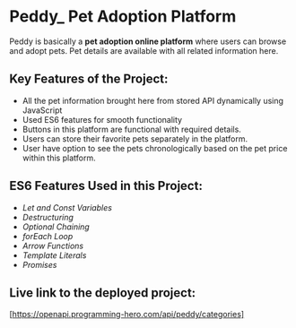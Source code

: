 
# **Peddy_ Pet Adoption Platform**

 Peddy is basically a **pet adoption online platform** where users can browse and adopt pets. Pet details are available with all related information here.

## Key Features of the Project:

 * All the pet information brought here from stored API dynamically using JavaScript
 * Used ES6 features for smooth functionality
 * Buttons in this platform are functional with required details.
 * Users can store their favorite pets separately in the platform.
 * User have option to see the pets chronologically based on the pet price within this platform.

 ## ES6 Features Used in this Project:
 
* *Let and Const Variables*
* *Destructuring*
* *Optional Chaining*
* *forEach Loop*
* *Arrow Functions*
* *Template Literals*
* *Promises*


 ## **Live link to the deployed project:**
  [https://openapi.programming-hero.com/api/peddy/categories]
    


